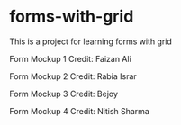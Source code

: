 # forms-with-grid
This is a project for learning forms with grid


Form Mockup 1
Credit: Faizan Ali

Form Mockup 2
Credit: Rabia Israr

Form Mockup 3
Credit: Bejoy

Form Mockup 4
Credit: Nitish Sharma
